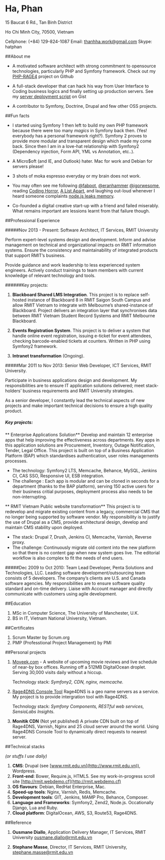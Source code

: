 # Ha, Phan
15 Baucat 6 Rd., Tan Binh District

Ho Chi Minh City, 70500, Vietnam

Cellphone: (+84) 129-824-1087
Email: [thanhha.work@gmail.com](mailto:thanhha.work@gmail.com)
Skype: hatphan

##About me

- A motivated software architect with strong commitment to opensource technologies, particularly PHP and Symfony framework. Check out my [PHP-RAGE4](https://github.com/haphan/php-rage4dns) project on Github

- A full-stack developer that can hack his way from User Interface to Coding business logics and finally setting up production servers. See my [server deployment script](https://gist.github.com/haphan/84eb9755ddd06f09326b) on Gist

- A contributor to Symfony, Doctrine, Drupal and few other OSS projects.

##Fun facts

- I started using Symfony 1 then left to build my own PHP framework because there were too many *magics* in Symfony back then. (Yes! everybody has a personal framework right?). Symfony 2 proves to provide more modular and transparent design which made my come back. Since then I am in a love-hat relationship with Symfony2 (Dependency injection, Form API, YML vs Annotation, etc..).

- A Micro$oft (and IE, and Outlook) hater. Mac for work and Debian for servers please!

- 3 shots of moka espresso everyday or my brain does not work.

- You may often see me following [@fabpot](https://twitter.com/@fabpot), [@eranhammer](https://twitter.com/eranhammer)  [@igorwesome](https://twitter.com/igorwesome), reading [Coding Horror](http://blog.codinghorror.com), [A List Apart](http://alistapart.com), and laughing out-loud whenever I heard someone complaints [node.js leaks memory](https://www.joyent.com/blog/walmart-node-js-memory-leak).

- Co-founded a digital creative start-up with a friend and failed miserably. What remains important are lessions learnt from that failure though.

##Professional Experience


#####Nov 2013 - Present: Software Architect, IT Services, RMIT University

Perform expert-level systems design and development. Inform and advise management on technical and organizational impacts on RMIT information systems. Ensure the consistency and maintainability of integrated products that support RMIT’s business.

Provide guidance and work leadership to less experienced system engineers. Actively conduct trainings to team members with current knowledge of relevant technology and tools.

######Key projects:

1. **Blackboard Shared LMS Integration**. This project is to replace self-hosted instance of Blackboard 8 in RMIT Saigon South Campus and allow RMIT Vietnam to integrate with Melbourne’s shared-instance of Blackboard. Project delivers an integration layer that synchronises data between RMIT Vietnam Student Record Systems and RMIT Melbourne Blackboard.

2. **Events Registration System**. This project is to deliver a system that handle online event registration, issuing e-ticket for event attendees, checking barcode-enabled tickets at counters. Written in PHP using Symfony2 framework.

3. **Intranet transformation** (Ongoing).

#####Mar 2011 to Nov 2013: Senior Web Developer, ICT Services, RMIT University.

Participate in business applications design and development. My responsibilities are to ensure IT application solutions delivered; meet stack-holders’ business requirements and RMIT University strategies.

As a senior developer, I constantly lead the technical aspects of new projects and make important technical decisions to ensure a high quality product.

##### Key projects:

** Enterprise Applications Solution** Develop and maintain 12 enterprise apps that help improving the effectiveness across departments. Key apps in this application solutions are Procurement, Inventory, Outage Notification, Tender, Legal Office. This project is built on top of a Business Application Platform (BAP) which standardises authentication, user roles managements processes.

- The technology: Symfony2 LTS, Memcache, Behance, MySQL, Jenkins CI, CAS SSO, Responsive UI, ESB integration.
- The challenge : Each app is modular and can be cloned in seconds for a department (thanks to the BAP platform), serving 150 active users for their business critial purposes, deployment process also needs to be non-interrupting.

** RMIT Vietnam Public website transformation** This project is to redevelop and migrate existing content from a legacy, commercial CMS that no longer being supported by software vendor. My responsibility is to justify the use of Drupal as a CMS, provide architectural design, develop and maintain CMS stability upon deployed.

- The stack: Drupal 7, Drush, Jenkins CI, Memcache, Varnish, Reverse proxy.
- The challenge: Continuously migrate old content into the new platform so that there is no content gap when new system goes live. The editorial workflow is also complex to fit the needs of end users.



#####Dec 2009 to Oct 2010: Team Lead Developer, Penta Solutions and Technologies, LLC.
Leading software development/outsourcing team consists of 5 developers. The company’s clients are U.S. and Canada software agencies. My responsibilities are to ensure software quality standard and on-time delivery. Liaise with Account manager and directly communicate with customers using agile development.

##Education

1. MSc in Computer Science, The University of Manchester, U.K.
2. BS in IT, Vietnam National University, Vietnam.

##Certificates

1. Scrum Master by Scrum.org
2. PMP (Professtional Project Management) by PMI

##Personal projects


1. [Moveek.com](https://moveek.com) - A website of upcoming movie reviews and live schedule of near-by box offices. Running off a 512MB DigitalOcean droplet. Serving 30,000 visits daily without a hiccup.

	Technology stack: *Symfony2, CDN, nginx, memcache.*

2. [Rage4DNS Console Tool](https://github.com/haphan/php-rage4dns) Rage4DNS is a geo name servers as a service. My project is to provide intergration tool with Rage4DNS.

	Technology stack: *Symfony Components, RESTful web services, SensioLabs Insights.*
    
3. **Monitik CDN** (Not yet published) A private CDN built on top of Rage4DNS, Varnish, Nginx and 25 cloud server around the world. Using Rage4DNS Console Tool to dynamically direct requests to nearest server.

##Technical stacks

*(or stuffs I use daily)*

1. **CMS**: Drupal (see [www.rmit.edu.vn](http://www.rmit.edu.vn)), Wordpress.
2. **Front-end**: Bower, Require.js, HTML5. See my work-in-progress scroll site [http://rmit.webdemo.cf](http://rmit.webdemo.cf)
3. **OS flavours**: Debian, RedHat Enterprise, Mac.
4. **Speed-up tools**: Nginx, Varnish, Redis, Memcache.
5. **Development tools**: GIT, Jenkins, MAMP Pro, Behance, Composer.
6. **Language and Frameworks**: Symfony2, Zend2, Node.js. Occationally Django, Lua and Ruby.
7. **Cloud platform**: DigitalOcean, AWS, S3, Route53, Rage4DNS.

##Reference

1. **Ousmane Diallo**, Application Delivery Manager, IT Services, RMIT University [ousmane.diallo@rmit.edu.vn](mailto:ousmane.diallo@rmit.edu.vn)

2. **Stephane Masse**, Director, IT Services, RMIT University, [stephane.masse@rmit.edu.vn](mailto:stephane.masse@rmit.edu.vn)


